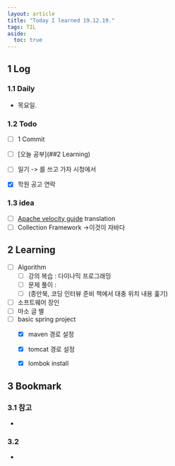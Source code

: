 ```yaml
---
layout: article
title: "Today I learned 19.12.19."
tags: TIL
aside:
  toc: true
---
```


## 1 Log

### 1.1 Daily

- 목요일. 

### 1.2 Todo

- [ ] 1 Commit
- [ ] [오늘 공부](##2 Learning)
- [ ] 일기 -> 를 쓰고 가자 시청에서
- [x] 학원 공고 연락


### 1.3 idea

- [ ] [Apache velocity guide](https://velocity.apache.org/engine/1.7/user-guide.html#about-this-guide) translation
- [ ] Collection Framework ->이것이 자바다

## 2 Learning

- [ ] Algorithm
  - [ ] 강의 복습 : 다이나믹 프로그래밍
  - [ ] 문제 풀이 : 
  - [ ] (종만북, 코딩 인터뷰 준비 책에서 대충 위치 내용 훑기)
- [ ] 소프트웨어 장인
- [ ] 마소 글 별
- [ ] basic spring project
  - [x] maven 경로 설정
  - [x] tomcat 경로 설정
  - [x] lombok install



## 3 Bookmark
### 3.1 참고

- 

### 3.2 

- 